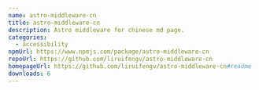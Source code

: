 ```yaml
---
name: astro-middleware-cn
title: astro-middleware-cn
description: Astro middleware for chinese md page.
categories:
  - accessibility
npmUrl: https://www.npmjs.com/package/astro-middleware-cn
repoUrl: https://github.com/liruifengv/astro-middleware-cn
homepageUrl: https://github.com/liruifengv/astro-middleware-cn#readme
downloads: 6
---
```

